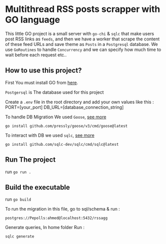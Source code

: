 # Multithread RSS posts scrapper with GO language

This little GO project is a small server with `go-chi` & `sqlc` that make users post RSS links as `feeds`, and then we have a worker that scrape the content of these feed URLs and save theme as `Posts` in a `Postgresql` database.
We use `GoRoutines` to handle `Concurrency` and we can specify how much time to wait before each request etc..

## How to use this project?

First You must install GO from [here](https://golang.org/dl/).

`Postgersql` is The database used for this project

Create a `.env` file in the root directory and add your own values like this :
PORT=[your_port]
DB_URL=[database_connection_string]

To handle DB Migration We used `Goose`, [see more](https://github.com/pressly/goose)

```
go install github.com/pressly/goose/v3/cmd/goose@latest
```

To interact with DB we used `sqlc`, [see more](https://github.com/sqlc-dev/sqlc)

```
go install github.com/sqlc-dev/sqlc/cmd/sqlc@latest
```

## Run The project

run `go run .`

## Build the executable

run `go build`

To run the migration in this file, go to sql/schema & run :

```
postgres://Pepolls:ahmed@localhost:5432/rssagg
```

Generate queries, In home folder Run :

```
sqlc generate
```

